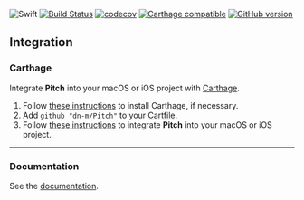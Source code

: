 ![Swift](https://img.shields.io/badge/%20in-swift%203.0-orange.svg) 
[![Build Status](https://travis-ci.org/dn-m/Pitch.svg?branch=master)](https://travis-ci.org/dn-m/Pitch) 
[![codecov](https://codecov.io/gh/dn-m/Pitch/branch/master/graph/badge.svg)](https://codecov.io/gh/dn-m/Pitch) 
[![Carthage compatible](https://img.shields.io/badge/Carthage-compatible-4BC51D.svg?style=flat)](https://github.com/Carthage/Carthage) 
[![GitHub version](https://badge.fury.io/gh/dn-m%2FPitch.svg)](https://badge.fury.io/gh/dn-m%2FPitch)


<a name="integration"></a>
## Integration
### Carthage
Integrate **Pitch** into your macOS or iOS project with [Carthage](https://github.com/Carthage/Carthage).

1. Follow [these instructions](https://github.com/Carthage/Carthage#installing-carthage) to install Carthage, if necessary.
2. Add `github "dn-m/Pitch"` to your [Cartfile](https://github.com/Carthage/Carthage/blob/master/Documentation/Artifacts.md#cartfile).
3. Follow [these instructions](https://github.com/Carthage/Carthage#adding-frameworks-to-an-application) to integrate **Pitch** into your macOS or iOS project.


---

### Documentation
See the [documentation](http://dn-m.github.io/Pitch/).


